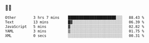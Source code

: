 ### 👨‍💻

<!--START_SECTION:waka-->

```txt
Other        3 hrs 7 mins    ██████████████████████░░░   88.43 %
Text         13 mins         █▓░░░░░░░░░░░░░░░░░░░░░░░   06.39 %
JavaScript   5 mins          ▓░░░░░░░░░░░░░░░░░░░░░░░░   02.82 %
YAML         3 mins          ▒░░░░░░░░░░░░░░░░░░░░░░░░   01.75 %
XML          0 secs          ░░░░░░░░░░░░░░░░░░░░░░░░░   00.31 %
```

<!--END_SECTION:waka-->
